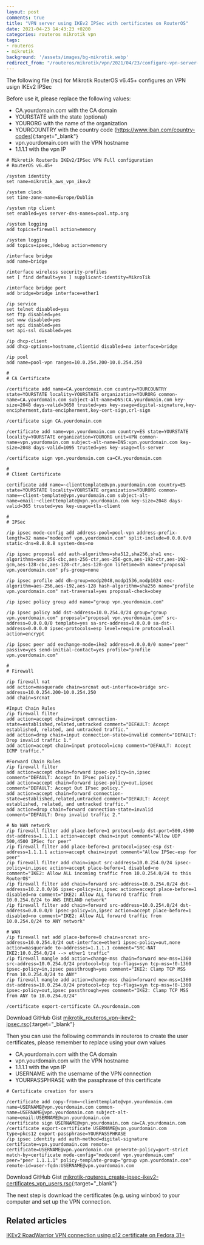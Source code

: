 ```yaml
---
layout: post
comments: true
title: "VPN server using IKEv2 IPSec with certificates on RouterOS"
date: 2021-04-23 14:43:23 +0200
categories: routeros mikrotik vpn
tags:
- routeros
- mikrotik
background: '/assets/images/bg-mikrotik.webp'
redirect_from: "/routeros/mikrotik/vpn/2021/04/23/configure-vpn-server-ikev2-ipsec-with-certificates-mikrotik-routeros.html"
---
```


The following file (rsc) for Mikrotik RouterOS v6.45+ configures an VPN usign IKEv2 IPSec

Before use it, please replace the following values:

- CA.yourdomain.com with the CA domain
- YOURSTATE with the state (optional)
- YOURORG with the name of the organization
- YOURCOUNTRY with the country code (https://www.iban.com/country-codes){:target="_blank"}
- vpn.yourdomain.com with the VPN hostname
- 1.1.1.1 with the vpn IP

```rsc
# Mikrotik RouterOs IKEv2/IPSec VPN Full configuration
# RouterOS v6.45+

/system identity
set name=mikrotik_aws_vpn_ikev2

/system clock
set time-zone-name=Europe/Dublin

/system ntp client
set enabled=yes server-dns-names=pool.ntp.org

/system logging
add topics=firewall action=memory

/system logging 
add topics=ipsec,!debug action=memory

/interface bridge
add name=bridge

/interface wireless security-profiles
set [ find default=yes ] supplicant-identity=MikroTik

/interface bridge port
add bridge=bridge interface=ether1

/ip service
set telnet disabled=yes
set ftp disabled=yes
set www disabled=yes
set api disabled=yes
set api-ssl disabled=yes

/ip dhcp-client
add dhcp-options=hostname,clientid disabled=no interface=bridge

/ip pool
add name=pool-vpn ranges=10.0.254.200-10.0.254.250

#
# CA Certificate

/certificate add name=CA.yourdomain.com country=YOURCOUNTRY state=YOURSTATE locality=YOURSTATE organization=YOURORG common-name=CA.yourdomain.com subject-alt-name=DNS:CA.yourdomain.com key-size=2048 days-valid=3650 trusted=yes key-usage=digital-signature,key-encipherment,data-encipherment,key-cert-sign,crl-sign 

/certificate sign CA.yourdomain.com

/certificate add name=vpn.yourdomain.com country=ES state=YOURSTATE locality=YOURSTATE organization=YOURORG unit=VPN common-name=vpn.yourdomain.com subject-alt-name=DNS:vpn.yourdomain.com key-size=2048 days-valid=1095 trusted=yes key-usage=tls-server

/certificate sign vpn.yourdomain.com ca=CA.yourdomain.com

#
# Client Certificate 

certificate add name=~clienttemplate@vpn.yourdomain.com country=ES state=YOURSTATE locality=YOURSTATE organization=YOURORG common-name=~client-template@vpn.yourdomain.com subject-alt-name=email:~clienttemplate@vpn.yourdomain.com key-size=2048 days-valid=365 trusted=yes key-usage=tls-client

#
# IPSec

/ip ipsec mode-config add address-pool=pool-vpn address-prefix-length=32 name="modeconf vpn.yourdomain.com" split-include=0.0.0.0/0 static-dns=8.8.8.8 system-dns=no 

/ip ipsec proposal add auth-algorithms=sha512,sha256,sha1 enc-algorithms=aes-256-cbc,aes-256-ctr,aes-256-gcm,aes-192-ctr,aes-192-gcm,aes-128-cbc,aes-128-ctr,aes-128-gcm lifetime=8h name="proposal vpn.yourdomain.com" pfs-group=none

/ip ipsec profile add dh-group=modp2048,modp1536,modp1024 enc-algorithm=aes-256,aes-192,aes-128 hash-algorithm=sha256 name="profile vpn.yourdomain.com" nat-traversal=yes proposal-check=obey 

/ip ipsec policy group add name="group vpn.yourdomain.com"

/ip ipsec policy add dst-address=10.0.254.0/24 group="group vpn.yourdomain.com" proposal="proposal vpn.yourdomain.com" src-address=0.0.0.0/0 template=yes sa-src-address=0.0.0.0 sa-dst-address=0.0.0.0 ipsec-protocols=esp level=require protocol=all action=encrypt

/ip ipsec peer add exchange-mode=ike2 address=0.0.0.0/0 name="peer" passive=yes send-initial-contact=yes profile="profile vpn.yourdomain.com"

#
# Firewall

/ip firewall nat
add action=masquerade chain=srcnat out-interface=bridge src-address=10.0.254.200-10.0.254.250
add chain=srcnat

#Input Chain Rules
/ip firewall filter 
add action=accept chain=input connection-state=established,related,untracked comment="DEFAULT: Accept established, related, and untracked traffic." 
add action=drop chain=input connection-state=invalid comment="DEFAULT: Drop invalid traffic 1." 
add action=accept chain=input protocol=icmp comment="DEFAULT: Accept ICMP traffic." 

#Forward Chain Rules
/ip firewall filter 
add action=accept chain=forward ipsec-policy=in,ipsec comment="DEFAULT: Accept In IPsec policy." 
add action=accept chain=forward ipsec-policy=out,ipsec comment="DEFAULT: Accept Out IPsec policy." 
add action=accept chain=forward connection-state=established,related,untracked comment="DEFAULT: Accept established, related, and untracked traffic." 
add action=drop chain=forward connection-state=invalid comment="DEFAULT: Drop invalid traffic 2." 

# No WAN network
/ip firewall filter add place-before=1 protocol=udp dst-port=500,4500 dst-address=1.1.1.1 action=accept chain=input comment="Allow UDP 500,4500 IPSec for peer" 
/ip firewall filter add place-before=1 protocol=ipsec-esp dst-address=1.1.1.1 action=accept chain=input comment="Allow IPSec-esp for peer"
/ip firewall filter add chain=input src-address=10.0.254.0/24 ipsec-policy=in,ipsec action=accept place-before=1 disabled=no comment="IKE2: Allow ALL incoming traffic from 10.0.254.0/24 to this RouterOS"
/ip firewall filter add chain=forward src-address=10.0.254.0/24 dst-address=10.2.0.0/16 ipsec-policy=in,ipsec action=accept place-before=1 disabled=no comment="IKE2: Allow ALL forward traffic from 10.0.254.0/24 to AWS IRELAND network"
/ip firewall filter add chain=forward src-address=10.0.254.0/24 dst-address=0.0.0.0/0 ipsec-policy=in,ipsec action=accept place-before=1 disabled=no comment="IKE2: Allow ALL forward traffic from 10.0.254.0/24 to ANY network" 

# WAN
/ip firewall nat add place-before=0 chain=srcnat src-address=10.0.254.0/24 out-interface=ether1 ipsec-policy=out,none action=masquerade to-addresses=1.1.1.1 comment="SRC-NAT IKE2:10.0.254.0/24 --> ether1 traffic"
/ip firewall mangle add action=change-mss chain=forward new-mss=1360 src-address=10.0.254.0/24 protocol=tcp tcp-flags=syn tcp-mss=!0-1360 ipsec-policy=in,ipsec passthrough=yes comment="IKE2: Clamp TCP MSS from 10.0.254.0/24 to ANY"
/ip firewall mangle add action=change-mss chain=forward new-mss=1360 dst-address=10.0.254.0/24 protocol=tcp tcp-flags=syn tcp-mss=!0-1360 ipsec-policy=out,ipsec passthrough=yes comment="IKE2: Clamp TCP MSS from ANY to 10.0.254.0/24"

/certificate export-certificate CA.yourdomain.com 
```

Download GitHub Gist [mikrotik_routeros_vpn-ikev2-ipsec.rsc](https://gist.github.com/carlesloriente/70fbc993e867f838f8d476097d372518){:target="_blank"}

Then you can use the following commands in routeros to create the user certificates, please remember to replace using your own values

- CA.yourdomain.com with the CA domain
- vpn.yourdomain.com with the VPN hostname
- 1.1.1.1 with the vpn IP
- USERNAME with the username of the VPN connection
- YOURPASSPHRASE with the passphrase of this certificate

```rsc
# Certificate creation for users

/certificate add copy-from=~clienttemplate@vpn.yourdomain.com name=USERNAME@vpn.yourdomain.com common-name=USERNAME@vpn.yourdomain.com subject-alt-name=email:USERNAME@vpn.yourdomain.com
/certificate sign USERNAME@vpn.yourdomain.com ca=CA.yourdomain.com
/certificate export-certificate USERNAME@vpn.yourdomain.com type=pkcs12 export-passphrase=YOURPASSPHRASE
/ip ipsec identity add auth-method=digital-signature certificate=vpn.yourdomain.com remote-certificate=USERNAME@vpn.yourdomain.com generate-policy=port-strict match-by=certificate mode-config="modeconf vpn.yourdomain.com" peer="peer 1.1.1.1" policy-template-group="group vpn.yourdomain.com" remote-id=user-fqdn:USERNAME@vpn.yourdomain.com
```

Download GitHub Gist [mikrotik-routeros_create-ipsec-ikev2-certificates_vpn_users.rsc](https://gist.github.com/carlesloriente/94a203608009ee1bb3c6c335317e11a6){:target="_blank"}

The next step is download the certificates (e.g. using winbox) to your computer and set up the VPN connection.
## Related articles

[IKEv2 RoadWarrior VPN connection using p12 certificate on Fedora 31+](https://www.notesoncloudcomputing.com/fedora/vpn/ikev2/2021/04/24/configure-ikev2-vpn-connection-fedora/)
